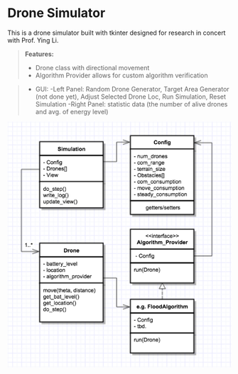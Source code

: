 Drone Simulator
===================


This is a drone simulator built with tkinter designed for research in concert with Prof. Ying Li.

> **Features:**
> - Drone class with directional movement
> - Algorithm Provider allows for custom algorithm verification

>- GUI:
>-Left Panel: Random Drone Generator, Target Area Generator (not done yet), Adjust Selected Drone Loc, Run Simulation, Reset Simulation 
>-Right Panel: statistic data (the number of alive drones and avg. of energy level)

![Image of UML Diagram](https://github.com/NetColby/PeriphNetSim/blob/master/design/UML_v0.1.png)
